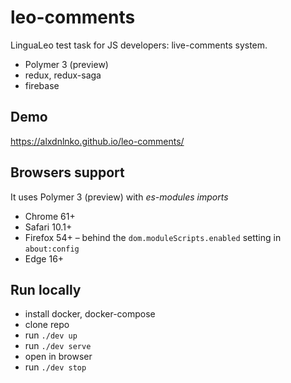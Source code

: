 # leo-comments

LinguaLeo test task for JS developers: live-comments system.

* Polymer 3 (preview)
* redux, redux-saga
* firebase


## Demo

https://alxdnlnko.github.io/leo-comments/


## Browsers support

It uses Polymer 3 (preview) with *es-modules imports*

* Chrome 61+
* Safari 10.1+
* Firefox 54+ – behind the `dom.moduleScripts.enabled` setting in `about:config`
* Edge 16+


## Run locally

* install docker, docker-compose
* clone repo
* run `./dev up`
* run `./dev serve`
* open in browser
* run `./dev stop`
